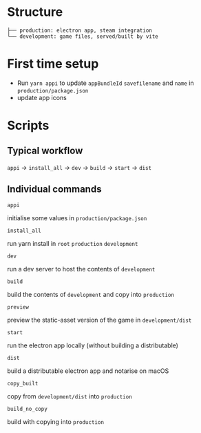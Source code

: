 # Structure
```
├── production: electron app, steam integration
└── development: game files, served/built by vite
```

# First time setup

- Run `yarn appi` to update `appBundleId` `savefilename` and `name` in `production/package.json`
- update app icons

# Scripts

## Typical workflow

`appi` -> `install_all` -> `dev` -> `build` -> `start` -> `dist`

## Individual commands

`appi`

initialise some values in `production/package.json`

`install_all`

run yarn install in `root` `production` `development`

`dev`

run a dev server to host the contents of `development`

`build`

build the contents of `development` and copy into `production`

`preview`

preview the static-asset version of the game in `development/dist`

`start`

run the electron app locally (without building a distributable)

`dist`

build a distributable electron app and notarise on macOS

`copy_built`

copy from `development/dist` into `production`

`build_no_copy`

build with copying into `production`
